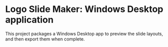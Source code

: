 # Logo Slide Maker: Windows Desktop application

This project packages a Windows Desktop app to preview the slide layouts, and then
export them when complete.
